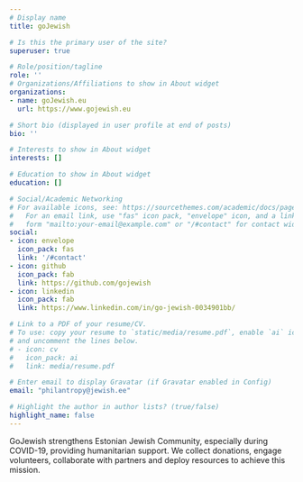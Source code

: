 ```yaml
---
# Display name
title: goJewish

# Is this the primary user of the site?
superuser: true

# Role/position/tagline
role: ''
# Organizations/Affiliations to show in About widget
organizations:
- name: goJewish.eu
  url: https://www.gojewish.eu

# Short bio (displayed in user profile at end of posts)
bio: ''

# Interests to show in About widget
interests: []

# Education to show in About widget
education: []

# Social/Academic Networking
# For available icons, see: https://sourcethemes.com/academic/docs/page-builder/#icons
#   For an email link, use "fas" icon pack, "envelope" icon, and a link in the
#   form "mailto:your-email@example.com" or "/#contact" for contact widget.
social:
- icon: envelope
  icon_pack: fas
  link: '/#contact'
- icon: github
  icon_pack: fab
  link: https://github.com/gojewish
- icon: linkedin
  icon_pack: fab
  link: https://www.linkedin.com/in/go-jewish-0034901bb/

# Link to a PDF of your resume/CV.
# To use: copy your resume to `static/media/resume.pdf`, enable `ai` icons in `params.toml`, 
# and uncomment the lines below.
# - icon: cv
#   icon_pack: ai
#   link: media/resume.pdf

# Enter email to display Gravatar (if Gravatar enabled in Config)
email: "philantropy@jewish.ee"

# Highlight the author in author lists? (true/false)
highlight_name: false
---
```

GoJewish strengthens Estonian Jewish Community, especially during COVID-19, providing humanitarian support. We collect donations, engage volunteers, collaborate with partners and deploy resources to achieve this mission.
